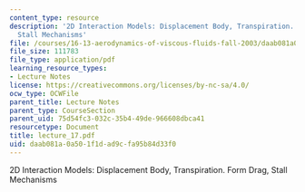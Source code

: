 ```yaml
---
content_type: resource
description: '2D Interaction Models: Displacement Body, Transpiration. Form Drag,
  Stall Mechanisms'
file: /courses/16-13-aerodynamics-of-viscous-fluids-fall-2003/daab081a0a501f1dad9cfa95b84d33f0_lecture_17.pdf
file_size: 111783
file_type: application/pdf
learning_resource_types:
- Lecture Notes
license: https://creativecommons.org/licenses/by-nc-sa/4.0/
ocw_type: OCWFile
parent_title: Lecture Notes
parent_type: CourseSection
parent_uid: 75d54fc3-032c-35b4-49de-966608dbca41
resourcetype: Document
title: lecture_17.pdf
uid: daab081a-0a50-1f1d-ad9c-fa95b84d33f0
---
```

2D Interaction Models: Displacement Body, Transpiration. Form Drag, Stall Mechanisms